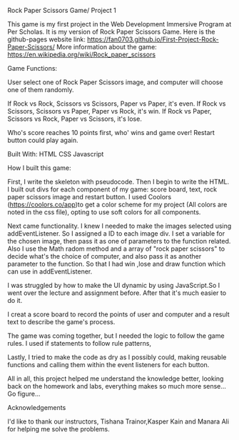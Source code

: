 Rock Paper Scissors Game/ Project 1

This game is my first project in the Web Development Immersive Program at Per Scholas. It is my version of Rock Paper Scissors Game.
Here is the github-pages website link: https://fan0703.github.io/First-Project-Rock-Paper-Scissors/
More information about the game: https://en.wikipedia.org/wiki/Rock_paper_scissors

Game Functions:

User select one of Rock Paper Scissors image, and computer will choose one of them randomly.

If Rock vs Rock, Scissors vs Scissors, Paper vs Paper, it's even.
If Rock vs Scissors, Scissors vs Paper, Paper vs Rock, it's win.
If Rock vs Paper, Scissors vs Rock, Paper vs Scissors, it's lose.

Who's score reaches 10 points first, who' wins and game over!
Restart button could play again.

Built With: HTML CSS Javascript

How I built this game:

First, I write the skeleton with pseudocode. Then I begin to write the HTML. I built out divs for each component of my game: score board, text, rock paper scissors image and restart button. I used Coolors (https://coolors.co/app)to get a color scheme for my project (All colors are noted in the css file), opting to use soft colors for all components.

Next came functionality. I knew I needed to make the images selected using addEventListener. So I assigned a ID to each image div. I set a variable for the chosen image, then pass it as one of parameters to the function related. Also I use the Math radom method and a array of "rock paper scissors" to decide what's the choice of computer, and also pass it as another parameter to the function. So that I had win ,lose and draw function which can use in addEventListener.

I was struggled by how to make the UI dynamic by using JavaScript.So I went over the lecture and assignment before. After that it's much easier to do it.

I creat a score board to record the points of user and computer and a result text to describe the game's process.

The game was coming together, but I needed the logic to follow the game rules. I used if statements to follow rule patterns, 

Lastly, I tried to make the code as dry as I possibly could, making reusable functions and calling them within the event listeners for each button.

All in all, this project helped me understand the knowledge better, looking back on the homework and labs, everything makes so much more sense... Go figure...

Acknowledgements

I'd like to thank our instructors, Tishana Trainor,Kasper Kain and Manara Ali for helping me solve the problems.
